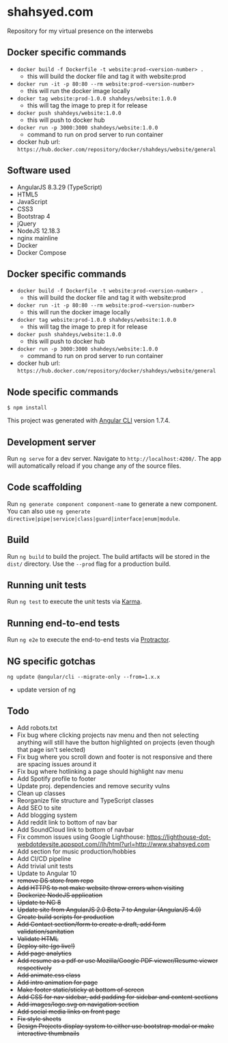 # shahsyed.com  
Repository for my virtual presence on the interwebs


## Docker specific commands  
- `docker build -f Dockerfile -t website:prod-<version-number> .`
   - this will build the docker file and tag it with website:prod<version-number>
- `docker run -it -p 80:80 --rm website:prod-<version-number>`
   - this will run the docker image locally
- `docker tag website:prod-1.0.0 shahdeys/website:1.0.0`
   - this will tag the image to prep it for release
- `docker push shahdeys/website:1.0.0`
   - this will push to docker hub
- `docker run -p 3000:3000 shahdeys/website:1.0.0`
   - command to run on prod server to run container
- docker hub url: `https://hub.docker.com/repository/docker/shahdeys/website/general`

## Software used  
* AngularJS 8.3.29 (TypeScript)  
* HTML5  
* JavaScript  
* CSS3  
* Bootstrap 4  
* jQuery 
* NodeJS 12.18.3
* nginx mainline
* Docker
* Docker Compose

## Docker specific commands  
- `docker build -f Dockerfile -t website:prod-<version-number> .`
   - this will build the docker file and tag it with website:prod<version-number>
- `docker run -it -p 80:80 --rm website:prod-<version-number>`
   - this will run the docker image locally
- `docker tag website:prod-1.0.0 shahdeys/website:1.0.0`
   - this will tag the image to prep it for release
- `docker push shahdeys/website:1.0.0`
   - this will push to docker hub
- `docker run -p 3000:3000 shahdeys/website:1.0.0`
   - command to run on prod server to run container
- docker hub url: `https://hub.docker.com/repository/docker/shahdeys/website/general`

## Node specific commands
`$ npm install`  

This project was generated with [Angular CLI](https://github.com/angular/angular-cli) version 1.7.4.

## Development server

Run `ng serve` for a dev server. Navigate to `http://localhost:4200/`. The app will automatically reload if you change any of the source files.

## Code scaffolding

Run `ng generate component component-name` to generate a new component. You can also use `ng generate directive|pipe|service|class|guard|interface|enum|module`.

## Build

Run `ng build` to build the project. The build artifacts will be stored in the `dist/` directory. Use the `--prod` flag for a production build.

## Running unit tests

Run `ng test` to execute the unit tests via [Karma](https://karma-runner.github.io).

## Running end-to-end tests

Run `ng e2e` to execute the end-to-end tests via [Protractor](http://www.protractortest.org/).

## NG specific gotchas
`ng update @angular/cli --migrate-only --from=1.x.x`
 * update version of ng 

## Todo
* Add robots.txt
* Fix bug where clicking projects nav menu and then not selecting anything will still have the button highlighted on projects (even though that page isn't selected)
* Fix bug where you scroll down and footer is not responsive and there are spacing issues around it
* Fix bug where hotlinking a page should highlight nav menu 
* Add Spotify profile to footer
* Update proj. dependencies and remove security vulns
* Clean up classes
* Reorganize file structure and TypeScript classes  
* Add SEO to site
* Add blogging system
* Add reddit link to bottom of nav bar
* Add SoundCloud link to bottom of navbar
* Fix common issues using Google Lighthouse: https://lighthouse-dot-webdotdevsite.appspot.com//lh/html?url=http://www.shahsyed.com
* Add section for music production/hobbies  
* Add CI/CD pipeline
* Add trivial unit tests
* Update to Angular 10
* ~~remove DS store from repo~~
* ~~Add HTTPS to not make website throw errors when visiting~~
* ~~Dockerize NodeJS application~~
* ~~Update to NG 8~~
* ~~Update site from AngularJS 2.0 Beta 7 to Angular (AngularJS 4.0)~~
* ~~Create build scripts for production~~
* ~~Add Contact section/form to create a draft, add form validation/sanitation~~
* ~~Validate HTML~~  
* ~~Deploy site (go live!)~~  
* ~~Add page analytics~~  
* ~~Add resume as a pdf or use Mozilla/Google PDF viewer/Resume viewer respectively~~  
* ~~Add animate.css class~~  
* ~~Add intro animation for page~~  
* ~~Make footer static/sticky at bottom of screen~~  
* ~~Add CSS for nav sidebar, add padding for sidebar and content sections~~  
* ~~Add images/logo.svg on navigation section~~  
* ~~Add social media links on front page~~  
* ~~Fix style sheets~~  
* ~~Design Projects display system to either use bootstrap modal or make interactive thumbnails~~  

